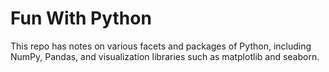 # Fun With Python

This repo has notes on various facets and packages of Python, including NumPy,
Pandas, and visualization libraries such as matplotlib and seaborn.
